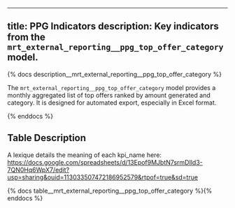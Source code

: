  ---
title: PPG Indicators
description: Key indicators from the `mrt_external_reporting__ppg_top_offer_category` model.
---

{% docs description__mrt_external_reporting__ppg_top_offer_category %}

The `mrt_external_reporting__ppg_top_offer_category` model provides a monthly aggregated list of top offers ranked by amount generated and category.
It is designed for automated export, especially in Excel format.

{% enddocs %}

## Table Description

A lexique details the meaning of each kpi_name here: https://docs.google.com/spreadsheets/d/13Epof9MJbtN7srmDIld3-7QN0Hq6WpX7/edit?usp=sharing&ouid=113033507472186952579&rtpof=true&sd=true

{% docs table__mrt_external_reporting__ppg_top_offer_category %}{% enddocs %}
